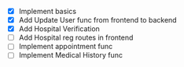 - [x] Implement basics
- [x] Add Update User func from frontend to backend
- [x] Add Hospital Verification
- [ ] Add Hospital reg routes in frontend
- [ ] Implement appointment func
- [ ] Implement Medical History func
